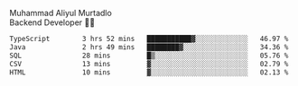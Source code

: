 Muhammad Aliyul Murtadlo
<br>
Backend Developer 👨‍💻
<br>
<!--START_SECTION:waka-->

```txt
TypeScript        3 hrs 52 mins   ███████████▓░░░░░░░░░░░░░   46.97 %
Java              2 hrs 49 mins   ████████▓░░░░░░░░░░░░░░░░   34.36 %
SQL               28 mins         █▒░░░░░░░░░░░░░░░░░░░░░░░   05.76 %
CSV               13 mins         ▓░░░░░░░░░░░░░░░░░░░░░░░░   02.79 %
HTML              10 mins         ▓░░░░░░░░░░░░░░░░░░░░░░░░   02.13 %
```

<!--END_SECTION:waka-->
